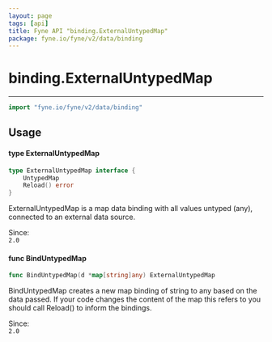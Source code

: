 ```yaml
---
layout: page
tags: [api]
title: Fyne API "binding.ExternalUntypedMap"
package: fyne.io/fyne/v2/data/binding
---
```


# binding.ExternalUntypedMap
---
```go
import "fyne.io/fyne/v2/data/binding"
```

## Usage

#### type ExternalUntypedMap

```go
type ExternalUntypedMap interface {
	UntypedMap
	Reload() error
}
```

ExternalUntypedMap is a map data binding with all values untyped (any), connected to an external data source.


<div class="since">Since: <code>
2.0</code></div>

#### func  BindUntypedMap

```go
func BindUntypedMap(d *map[string]any) ExternalUntypedMap
```
BindUntypedMap creates a new map binding of string to any based on the data passed. If your code changes the content of the map this refers to you should call Reload() to inform the bindings.


<div class="since">Since: <code>
2.0</code></div>
